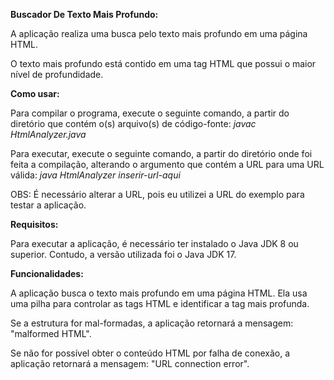 **Buscador De Texto Mais Profundo:**

A aplicação realiza uma busca pelo texto mais profundo em uma página HTML.

O texto mais profundo está contido em uma tag HTML que possui o maior nível de profundidade.

**Como usar:**

Para compilar o programa, execute o seguinte comando, a partir do diretório que contém o(s) arquivo(s) de código-fonte: *javac HtmlAnalyzer.java*

Para executar, execute o seguinte comando, a partir do diretório onde foi feita a compilação, alterando o argumento que contém a URL para uma URL válida: *java HtmlAnalyzer inserir-url-aqui*

OBS: É necessário alterar a URL, pois eu utilizei a URL do exemplo para testar a aplicação.


**Requisitos:**

Para executar a aplicação, é necessário ter instalado o Java JDK 8 ou superior. Contudo, a versão utilizada foi o Java JDK 17.

**Funcionalidades:**

A aplicação busca o texto mais profundo em uma página HTML. Ela usa uma pilha para controlar as tags HTML e identificar a tag mais profunda.

Se a estrutura for mal-formadas, a aplicação retornará a mensagem: "malformed HTML".

Se não for possível obter o conteúdo HTML por falha de conexão, a aplicação retornará a mensagem: "URL connection error".
